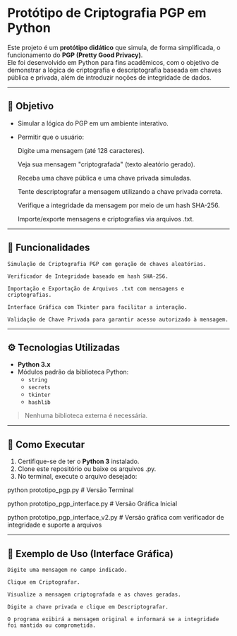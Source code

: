 # Protótipo de Criptografia PGP em Python

Este projeto é um **protótipo didático** que simula, de forma simplificada, o funcionamento do **PGP (Pretty Good Privacy)**.  
Ele foi desenvolvido em Python para fins acadêmicos, com o objetivo de demonstrar a lógica de criptografia e descriptografia baseada em chaves pública e privada, além de introduzir
noções de integridade de dados.

---

## 🎯 Objetivo
- Simular a lógica do PGP em um ambiente interativo.
- Permitir que o usuário:

    Digite uma mensagem (até 128 caracteres).

    Veja sua mensagem "criptografada" (texto aleatório gerado).

    Receba uma chave pública e uma chave privada simuladas.

    Tente descriptografar a mensagem utilizando a chave privada correta.

    Verifique a integridade da mensagem por meio de um hash SHA-256.

    Importe/exporte mensagens e criptografias via arquivos .txt.

---

## 🧠 Funcionalidades

    Simulação de Criptografia PGP com geração de chaves aleatórias.

    Verificador de Integridade baseado em hash SHA-256.

    Importação e Exportação de Arquivos .txt com mensagens e criptografias.

    Interface Gráfica com Tkinter para facilitar a interação.

    Validação de Chave Privada para garantir acesso autorizado à mensagem.

---

## ⚙️ Tecnologias Utilizadas
- **Python 3.x** 
- Módulos padrão da biblioteca Python:
  - `string`
  - `secrets`
  - `tkinter`
  - `hashlib`

> Nenhuma biblioteca externa é necessária.

---

## 🚀 Como Executar
1. Certifique-se de ter o **Python 3** instalado.
2. Clone este repositório ou baixe os arquivos .py.
3. No terminal, execute o arquivo desejado:

python prototipo_pgp.py # Versão Terminal

python prototipo_pgp_interface.py # Versão Gráfica Inicial

python prototipo_pgp_interface_v2.py  # Versão gráfica com verificador de integridade e suporte a arquivos

---

## 📌 Exemplo de Uso (Interface Gráfica)
    Digite uma mensagem no campo indicado.

    Clique em Criptografar.

    Visualize a mensagem criptografada e as chaves geradas.

    Digite a chave privada e clique em Descriptografar.

    O programa exibirá a mensagem original e informará se a integridade foi mantida ou comprometida.

